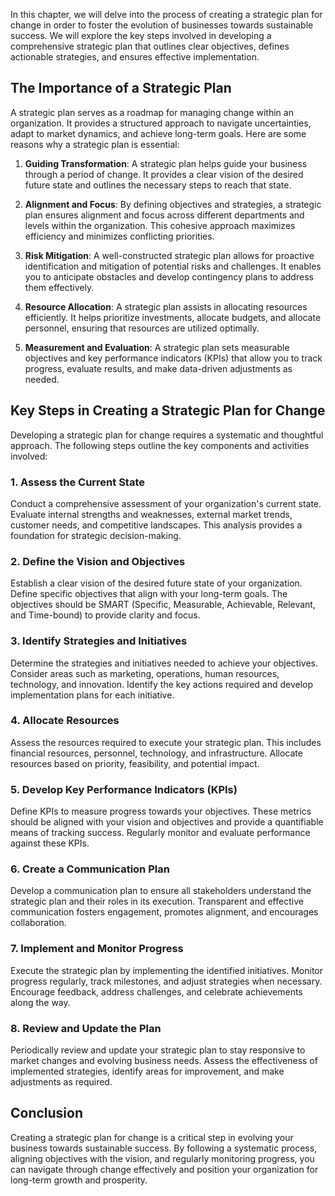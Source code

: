 
In this chapter, we will delve into the process of creating a strategic plan for change in order to foster the evolution of businesses towards sustainable success. We will explore the key steps involved in developing a comprehensive strategic plan that outlines clear objectives, defines actionable strategies, and ensures effective implementation.

The Importance of a Strategic Plan
----------------------------------

A strategic plan serves as a roadmap for managing change within an organization. It provides a structured approach to navigate uncertainties, adapt to market dynamics, and achieve long-term goals. Here are some reasons why a strategic plan is essential:

1. **Guiding Transformation**: A strategic plan helps guide your business through a period of change. It provides a clear vision of the desired future state and outlines the necessary steps to reach that state.

2. **Alignment and Focus**: By defining objectives and strategies, a strategic plan ensures alignment and focus across different departments and levels within the organization. This cohesive approach maximizes efficiency and minimizes conflicting priorities.

3. **Risk Mitigation**: A well-constructed strategic plan allows for proactive identification and mitigation of potential risks and challenges. It enables you to anticipate obstacles and develop contingency plans to address them effectively.

4. **Resource Allocation**: A strategic plan assists in allocating resources efficiently. It helps prioritize investments, allocate budgets, and allocate personnel, ensuring that resources are utilized optimally.

5. **Measurement and Evaluation**: A strategic plan sets measurable objectives and key performance indicators (KPIs) that allow you to track progress, evaluate results, and make data-driven adjustments as needed.

Key Steps in Creating a Strategic Plan for Change
-------------------------------------------------

Developing a strategic plan for change requires a systematic and thoughtful approach. The following steps outline the key components and activities involved:

### 1. **Assess the Current State**

Conduct a comprehensive assessment of your organization's current state. Evaluate internal strengths and weaknesses, external market trends, customer needs, and competitive landscapes. This analysis provides a foundation for strategic decision-making.

### 2. **Define the Vision and Objectives**

Establish a clear vision of the desired future state of your organization. Define specific objectives that align with your long-term goals. The objectives should be SMART (Specific, Measurable, Achievable, Relevant, and Time-bound) to provide clarity and focus.

### 3. **Identify Strategies and Initiatives**

Determine the strategies and initiatives needed to achieve your objectives. Consider areas such as marketing, operations, human resources, technology, and innovation. Identify the key actions required and develop implementation plans for each initiative.

### 4. **Allocate Resources**

Assess the resources required to execute your strategic plan. This includes financial resources, personnel, technology, and infrastructure. Allocate resources based on priority, feasibility, and potential impact.

### 5. **Develop Key Performance Indicators (KPIs)**

Define KPIs to measure progress towards your objectives. These metrics should be aligned with your vision and objectives and provide a quantifiable means of tracking success. Regularly monitor and evaluate performance against these KPIs.

### 6. **Create a Communication Plan**

Develop a communication plan to ensure all stakeholders understand the strategic plan and their roles in its execution. Transparent and effective communication fosters engagement, promotes alignment, and encourages collaboration.

### 7. **Implement and Monitor Progress**

Execute the strategic plan by implementing the identified initiatives. Monitor progress regularly, track milestones, and adjust strategies when necessary. Encourage feedback, address challenges, and celebrate achievements along the way.

### 8. **Review and Update the Plan**

Periodically review and update your strategic plan to stay responsive to market changes and evolving business needs. Assess the effectiveness of implemented strategies, identify areas for improvement, and make adjustments as required.

Conclusion
----------

Creating a strategic plan for change is a critical step in evolving your business towards sustainable success. By following a systematic process, aligning objectives with the vision, and regularly monitoring progress, you can navigate through change effectively and position your organization for long-term growth and prosperity.
